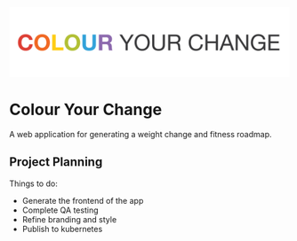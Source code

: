 ![Colour Your Change Logo](/src/assets/images/logo_colour.png)

# Colour Your Change
A web application for generating a weight change and fitness roadmap.

## Project Planning
Things to do:

* Generate the frontend of the app
* Complete QA testing
* Refine branding and style
* Publish to kubernetes
